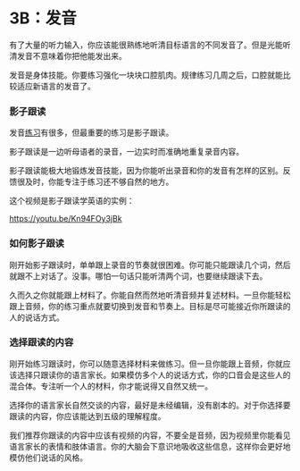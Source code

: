 # 3B：发音

有了大量的听力输入，你应该能很熟练地听清目标语言的不同发音了。但是光能听清发音不意味着你把他能发出来。

发音是身体技能。你要练习强化一块块口腔肌肉。规律练习几周之后，口腔就能比较适应新语言的发音了。

### 影子跟读

发音[练习](https://refold.la/roadmap/stage-3/b/pronunciation-training)有很多，但最重要的练习是影子跟读。

影子跟读是一边听母语者的录音，一边实时而准确地重复录音内容。

影子跟读能极大地锻炼发音技能，因为你能听出录音和你的发音有怎样的区别。反馈很及时，你能专注于练习还不够自然的地方。

这个视频是影子跟读学英语的实例：

https://youtu.be/Kn94FOy3jBk

### 如何影子跟读

刚开始影子跟读时，单单跟上录音的节奏就很困难。你可能只能跟读几个词，然后就跟不上对话了。没事。哪怕一句话只能听清两个词，也要继续跟读下去。

久而久之你就能跟上材料了。你能自然而然地听清音频并复述材料。一旦你能轻松跟上音频，你的练习重点就要切换到发音和节奏上。目标是尽可能接近你所跟读的人的说话方式。

### 选择跟读的内容

刚开始练习跟读时，你可以随意选择材料来做练习。但一旦你能跟上音频，你就应该选择只跟读你的语言家长。如果模仿多个人的说话方式，你的口音会是这些人的混合体。专注听一个人的材料，你才能说得又自然又统一。

选择你的语言家长自然交谈的内容，最好是未经编辑，没有剧本的。对于你选择要跟读的内容，你应该能达到五级的理解程度。

我们推荐你跟读的内容中应该有视频的内容，不要全是音频，因为视频里你能看见语言家长的表情和肢体语言。你的大脑会下意识地吸收这些信息，这样你会更好地模仿他们说话的风格。